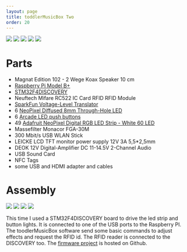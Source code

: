 ```yaml
---
layout: page
title: toddlerMusicBox Two
order: 20
---
```


![](tmb_02_002.JPG)
![](tmb_02_001.JPG)
![](tmb_02_003.JPG)
![](tmb_02_004.JPG)
![](tmb_02_005.JPG)

# Parts
* Magnat Edition 102 - 2 Wege Koax Speaker 10 cm
* [Raspberry Pi Model B+](http://www.raspberrypi.org/products/model-b-plus/)
* [STM32F4DISCOVERY](http://www.st.com/web/catalog/tools/FM116/SC959/SS1532/PF252419?sc=internet/evalboard/product/252419.jsp)
* Neuftech Mifare RC522 IC Card RFID RFID Module
* [SparkFun Voltage-Level Translator](https://github.com/sparkfun/TXB0104_breakout)
* 6 [ NeoPixel Diffused 8mm Through-Hole LED](http://www.adafruit.com/products/1734)
* 6 [Arcade LED push buttons](http://stores.ebay.de/arcadier?_trksid=p2047675.l2563)
* 49 [Adafruit NeoPixel Digital RGB LED Strip - White 60 LED](https://www.adafruit.com/products/1138)
* Massefilter Monacor FGA-30M
* 300 Mbit/s USB WLAN Stick
* LEICKE LCD TFT monitor power supply 12V 3A 5,5*2,5mm
* DEOK 12V Digital-Amplifier DC 11-14.5V 2-Channel Audio
* USB Sound Card
* NFC Tags
* some USB and HDMI adapter and cables

# Assembly
![](tmb_02_006.jpg)
![](tmb_02_007.jpg)
![](tmb_02_008.jpg)
![](tmb_02_009.jpg)

This time I used a STM32F4DISCOVERY board to drive the led strip and button lights. It is connected to one of the USB ports to the Raspberry PI. The toodlerMusicBox software send some basic commands to adjust effects and request the RFID id. The RFID reader is connected to the DISCOVERY too. The [firmware project](https://github.com/janfietz/toddlerMusicBoxControl) is hosted on Github.

